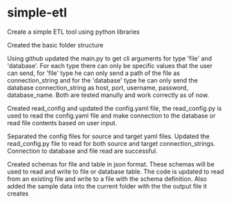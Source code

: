 # simple-etl
Create a simple ETL tool using python libraries

Created the basic folder structure


Using github updated the main.py to get cli arguments for type 'file' and 'database'.
For each type there can only be specific values that the user can send, for 'file' type he can only send a path of the file as connection_string and for the 'database' type he can only send the database connection_string as host, port, username, password, database_name. Both are tested manully and work correctly as of now.


Created read_config and updated the config.yaml file, the read_config.py is used to read the config.yaml file and make connection to the database or read file contents based on user input.


Separated the config files for source and target yaml files.
Updated the read_config.py file to read for both source and target connection_strings.
Connection to database and file read are successful.


Created schemas for file and table in json format.
These schemas will be used to read and write to file or database table.
The code is updated to read from an existing file and write to a file with the schema definition.
Also added the sample data into the current folder with the the output file it creates